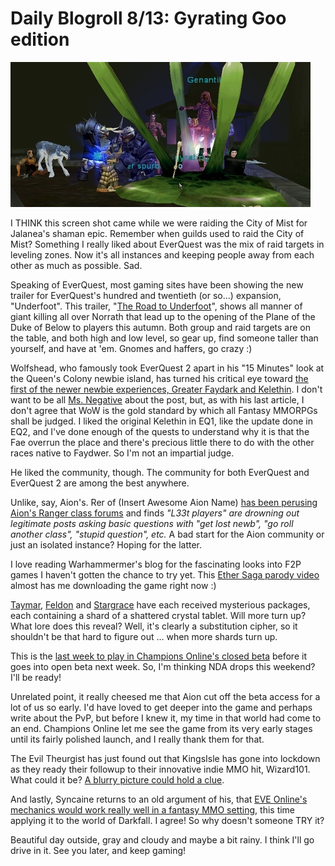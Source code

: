 # Daily Blogroll 8/13: Gyrating Goo edition

![Remember when guilds used to RAID the City of Mist?](../uploads/2009/08/181914a4c5ed9798708c0fb8240c540a.jpg "Remember when guilds used to RAID the City of Mist?")

I THINK this screen shot came while we were raiding the City of Mist for Jalanea's shaman epic. Remember when guilds used to raid the City of Mist? Something I really liked about EverQuest was the mix of raid targets in leveling zones. Now it's all instances and keeping people away from each other as much as possible. Sad.

Speaking of EverQuest, most gaming sites have been showing the new trailer for EverQuest's hundred and twentieth (or so...) expansion, "Underfoot". This trailer, "[The Road to Underfoot](http://www.gametrailers.com/video/debut-trailer-everquest-underfoot/54174)", shows all manner of giant killing all over Norrath that lead up to the opening of the Plane of the Duke of Below to players this autumn. Both group and raid targets are on the table, and both high and low level, so gear up, find someone taller than yourself, and have at 'em. Gnomes and haffers, go crazy :)

Wolfshead, who famously took EverQuest 2 apart in his "15 Minutes" look at the Queen's Colony newbie island, has turned his critical eye toward [the first of the newer newbie experiences, Greater Faydark and Kelethin](http://www.wolfsheadonline.com/?p=2828). I don't want to be all [Ms. Negative](../index.php/2009/08/13/eq2-how-to-find-the-banker-in-kelethin/) about the post, but, as with his last article, I don't agree that WoW is the gold standard by which all Fantasy MMORPGs shall be judged. I liked the original Kelethin in EQ1, like the update done in EQ2, and I've done enough of the quests to understand why it is that the Fae overrun the place and there's precious little there to do with the other races native to Faydwer. So I'm not an impartial judge.

He liked the community, though. The community for both EverQuest and EverQuest 2 are among the best anywhere.

Unlike, say, Aion's. Rer of (Insert Awesome Aion Name) [has been perusing Aion's Ranger class forums](http://insert-awesome-aion-name.blogspot.com/2009/08/sippin-on-hatorade.html) and finds *"L33t players" are drowning out legitimate posts asking basic questions with "get lost newb", "go roll another class", "stupid question", etc.* A bad start for the Aion community or just an isolated instance? Hoping for the latter.

I love reading Warhammermer's blog for the fascinating looks into F2P games I haven't gotten the chance to try yet. This [Ether Saga parody video](http://exploringwar.wordpress.com/2009/08/13/ether-saga-fun/) almost has me downloading the game right now :)

[Taymar](http://www.mmorpg-info.org/eq2/search-for-knowledge/), [Feldon](http://fanfaire08.feldoncentral.com/2009/08/12/the-thirst-for-knowledge/) and [Stargrace](http://mmoquests.com/2009/08/12/a-mysterious-package-eq2-scavenger-hunt/) have each received mysterious packages, each containing a shard of a shattered crystal tablet. Will more turn up? What lore does this reveal? Well, it's clearly a substitution cipher, so it shouldn't be that hard to figure out ... when more shards turn up.

This is the [last week to play in Champions Online's closed beta](http://www.massively.com/2009/08/12/champions-online-open-beta-and-early-start-schedule-revealed/) before it goes into open beta next week. So, I'm thinking NDA drops this weekend? I'll be ready!

Unrelated point, it really cheesed me that Aion cut off the beta access for a lot of us so early. I'd have loved to get deeper into the game and perhaps write about the PvP, but before I knew it, my time in that world had come to an end. Champions Online let me see the game from its very early stages until its fairly polished launch, and I really thank them for that.

The Evil Theurgist has just found out that KingsIsle has gone into lockdown as they ready their followup to their innovative indie MMO hit, Wizard101. What could it be? [A blurry picture could hold a clue](http://eviltheurgists.blogspot.com/2009/08/second-project.html).

And lastly, Syncaine returns to an old argument of his, that [EVE Online's mechanics would work really well in a fantasy MMO setting](http://syncaine.wordpress.com/2009/08/12/repeating-the-same-mistake-why-eves-skill-system-is-the-way-to-go/), this time applying it to the world of Darkfall. I agree! So why doesn't someone TRY it?

Beautiful day outside, gray and cloudy and maybe a bit rainy. I think I'll go drive in it. See you later, and keep gaming!

